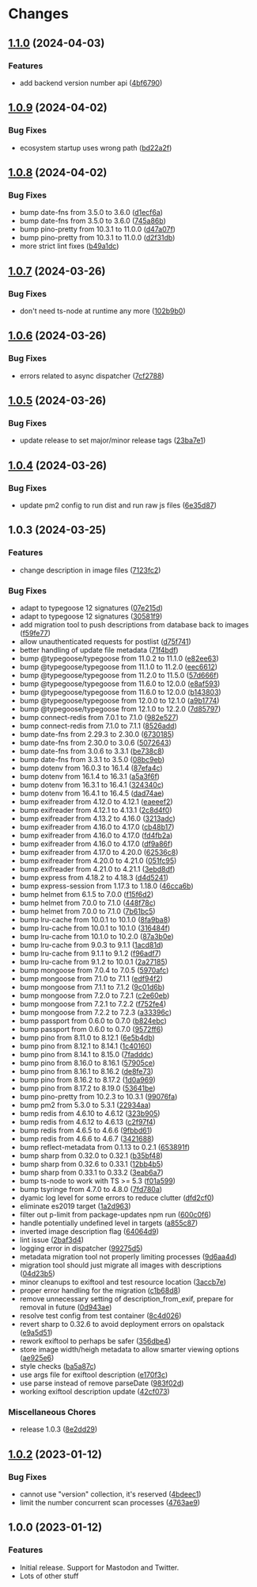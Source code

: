 # Changes

## [1.1.0](https://github.com/madisonbikes/cyclistsofmsn-backend/compare/cyclistsofmsn-backend-v1.0.9...cyclistsofmsn-backend-v1.1.0) (2024-04-03)


### Features

* add backend version number api ([4bf6790](https://github.com/madisonbikes/cyclistsofmsn-backend/commit/4bf67908f591f18d5c9b3d663bbfb8146dfebefb))

## [1.0.9](https://github.com/madisonbikes/cyclistsofmsn-backend/compare/cyclistsofmsn-backend-v1.0.8...cyclistsofmsn-backend-v1.0.9) (2024-04-02)


### Bug Fixes

* ecosystem startup uses wrong path ([bd22a2f](https://github.com/madisonbikes/cyclistsofmsn-backend/commit/bd22a2fa0af7a1957d0e97ae7b00437c5db7e020))

## [1.0.8](https://github.com/madisonbikes/cyclistsofmsn-backend/compare/cyclistsofmsn-backend-v1.0.7...cyclistsofmsn-backend-v1.0.8) (2024-04-02)


### Bug Fixes

* bump date-fns from 3.5.0 to 3.6.0 ([d1ecf6a](https://github.com/madisonbikes/cyclistsofmsn-backend/commit/d1ecf6ac187c38ecd8f028d11b566350309a09a5))
* bump date-fns from 3.5.0 to 3.6.0 ([745a86b](https://github.com/madisonbikes/cyclistsofmsn-backend/commit/745a86b099a64bef325688d76b6ab43fcaff932d))
* bump pino-pretty from 10.3.1 to 11.0.0 ([d47a07f](https://github.com/madisonbikes/cyclistsofmsn-backend/commit/d47a07fb9550d3bed367898d967a9926a6f2cfd2))
* bump pino-pretty from 10.3.1 to 11.0.0 ([d2f31db](https://github.com/madisonbikes/cyclistsofmsn-backend/commit/d2f31db4896d90c9ce98ab15005a34b5307d8211))
* more strict lint fixes ([b49a1dc](https://github.com/madisonbikes/cyclistsofmsn-backend/commit/b49a1dc8eaac53f610bd32f33f32f9d9a502646c))

## [1.0.7](https://github.com/madisonbikes/cyclistsofmsn-backend/compare/cyclistsofmsn-backend-v1.0.6...cyclistsofmsn-backend-v1.0.7) (2024-03-26)


### Bug Fixes

* don't need ts-node at runtime any more ([102b9b0](https://github.com/madisonbikes/cyclistsofmsn-backend/commit/102b9b04bb51aab3ec17d807a2596f48220666d8))

## [1.0.6](https://github.com/madisonbikes/cyclistsofmsn-backend/compare/cyclistsofmsn-backend-v1.0.5...cyclistsofmsn-backend-v1.0.6) (2024-03-26)


### Bug Fixes

* errors related to async dispatcher ([7cf2788](https://github.com/madisonbikes/cyclistsofmsn-backend/commit/7cf27885c4cf01fcb0ef34df3838b0f972576577))

## [1.0.5](https://github.com/madisonbikes/cyclistsofmsn-backend/compare/cyclistsofmsn-backend-v1.0.4...cyclistsofmsn-backend-v1.0.5) (2024-03-26)


### Bug Fixes

* update release to set major/minor release tags ([23ba7e1](https://github.com/madisonbikes/cyclistsofmsn-backend/commit/23ba7e1bcf7dfba84a57b58a7f40c1087d73fda5))

## [1.0.4](https://github.com/madisonbikes/cyclistsofmsn-backend/compare/cyclistsofmsn-backend-v1.0.3...cyclistsofmsn-backend-v1.0.4) (2024-03-26)


### Bug Fixes

* update pm2 config to run dist and run raw js files ([6e35d87](https://github.com/madisonbikes/cyclistsofmsn-backend/commit/6e35d8715a0f115076e77f1f22485ca1126ec1b8))

## 1.0.3 (2024-03-25)


### Features

* change description in image files ([7123fc2](https://github.com/madisonbikes/cyclistsofmsn-backend/commit/7123fc249a4df498554d63f8ea1f6ab57b077068))


### Bug Fixes

* adapt to typegoose 12 signatures ([07e215d](https://github.com/madisonbikes/cyclistsofmsn-backend/commit/07e215df87e16aa1f20eea42473e75e97a1fbcce))
* adapt to typegoose 12 signatures ([30581f9](https://github.com/madisonbikes/cyclistsofmsn-backend/commit/30581f9c304239800addc2e006ccf1bcc4edd865))
* add migration tool to push descriptions from database back to images ([f59fe77](https://github.com/madisonbikes/cyclistsofmsn-backend/commit/f59fe779df7c73a494e561e42baf4ef8a703fe74))
* allow unauthenticated requests for postlist ([d75f741](https://github.com/madisonbikes/cyclistsofmsn-backend/commit/d75f74148bd7bb56ae1ad9a62c3226e41aa7768a))
* better handling of update file metadata ([71f4bdf](https://github.com/madisonbikes/cyclistsofmsn-backend/commit/71f4bdf6c8105f4a466990acc6c38b00f7c88194))
* bump @typegoose/typegoose from 11.0.2 to 11.1.0 ([e82ee63](https://github.com/madisonbikes/cyclistsofmsn-backend/commit/e82ee63b5d4605e1f848b01c1dd84ce53c9aa835))
* bump @typegoose/typegoose from 11.1.0 to 11.2.0 ([eec6612](https://github.com/madisonbikes/cyclistsofmsn-backend/commit/eec6612743cd0d3e729d454478ad8849e588da39))
* bump @typegoose/typegoose from 11.2.0 to 11.5.0 ([57d666f](https://github.com/madisonbikes/cyclistsofmsn-backend/commit/57d666f2478982518149557bea1a960e0883f078))
* bump @typegoose/typegoose from 11.6.0 to 12.0.0 ([e8af593](https://github.com/madisonbikes/cyclistsofmsn-backend/commit/e8af593e7b7417dae0ea20751b92a2975f85e6da))
* bump @typegoose/typegoose from 11.6.0 to 12.0.0 ([b143803](https://github.com/madisonbikes/cyclistsofmsn-backend/commit/b14380314ecdf18f5c9a7342b4c7720600c75e29))
* bump @typegoose/typegoose from 12.0.0 to 12.1.0 ([a9b1774](https://github.com/madisonbikes/cyclistsofmsn-backend/commit/a9b177418e65437e521d5065068f6de077d0187b))
* bump @typegoose/typegoose from 12.1.0 to 12.2.0 ([7d85797](https://github.com/madisonbikes/cyclistsofmsn-backend/commit/7d8579744c254172b8cefe0458e0e054b4d85598))
* bump connect-redis from 7.0.1 to 7.1.0 ([982e527](https://github.com/madisonbikes/cyclistsofmsn-backend/commit/982e5276e9eaa41d19897c36091763431e2d342b))
* bump connect-redis from 7.1.0 to 7.1.1 ([8526add](https://github.com/madisonbikes/cyclistsofmsn-backend/commit/8526add43926e57b7099c3258dfc52d74561df76))
* bump date-fns from 2.29.3 to 2.30.0 ([6730185](https://github.com/madisonbikes/cyclistsofmsn-backend/commit/6730185baad5d0b2f3ae5003ec1f55865fe524ec))
* bump date-fns from 2.30.0 to 3.0.6 ([5072643](https://github.com/madisonbikes/cyclistsofmsn-backend/commit/507264332c1f6ea8bc824508e2cc764b27f53db9))
* bump date-fns from 3.0.6 to 3.3.1 ([be738c8](https://github.com/madisonbikes/cyclistsofmsn-backend/commit/be738c85b19e6c0a28ec3de83ee1cfde6167d1df))
* bump date-fns from 3.3.1 to 3.5.0 ([08bc9eb](https://github.com/madisonbikes/cyclistsofmsn-backend/commit/08bc9eb7ceab22cd01e5a556acf467e13918a1c9))
* bump dotenv from 16.0.3 to 16.1.4 ([87efa4c](https://github.com/madisonbikes/cyclistsofmsn-backend/commit/87efa4c02e612678c12ddf550ffa54da7e1670fd))
* bump dotenv from 16.1.4 to 16.3.1 ([a5a3f6f](https://github.com/madisonbikes/cyclistsofmsn-backend/commit/a5a3f6f1ee07c4aad890c3ced60e6b8c0051ffcb))
* bump dotenv from 16.3.1 to 16.4.1 ([324340c](https://github.com/madisonbikes/cyclistsofmsn-backend/commit/324340cd70e600209f409a764183886e2087b580))
* bump dotenv from 16.4.1 to 16.4.5 ([dad74ae](https://github.com/madisonbikes/cyclistsofmsn-backend/commit/dad74ae7c18b365c3a3701a53040f3f6f51ba3eb))
* bump exifreader from 4.12.0 to 4.12.1 ([eaeeef2](https://github.com/madisonbikes/cyclistsofmsn-backend/commit/eaeeef24e2e76e77c55195cc1b5469c44c45442e))
* bump exifreader from 4.12.1 to 4.13.1 ([2c8d4f0](https://github.com/madisonbikes/cyclistsofmsn-backend/commit/2c8d4f0882ab956b6d5d728d36ea392e824d46c2))
* bump exifreader from 4.13.2 to 4.16.0 ([3213adc](https://github.com/madisonbikes/cyclistsofmsn-backend/commit/3213adc77ce0b499562d93bb2a8bb463e6317040))
* bump exifreader from 4.16.0 to 4.17.0 ([cb48b17](https://github.com/madisonbikes/cyclistsofmsn-backend/commit/cb48b17441d49c3a1289974cd5e653217de36c5c))
* bump exifreader from 4.16.0 to 4.17.0 ([fd4fb2a](https://github.com/madisonbikes/cyclistsofmsn-backend/commit/fd4fb2a2f085f8ff0597dbb7677592a037475df8))
* bump exifreader from 4.16.0 to 4.17.0 ([df9a86f](https://github.com/madisonbikes/cyclistsofmsn-backend/commit/df9a86f8447897a1e9c0e0c5879c2e1e089aa619))
* bump exifreader from 4.17.0 to 4.20.0 ([62536c8](https://github.com/madisonbikes/cyclistsofmsn-backend/commit/62536c8e7c8a8983e22ec729deda8ad1d7ea1976))
* bump exifreader from 4.20.0 to 4.21.0 ([051fc95](https://github.com/madisonbikes/cyclistsofmsn-backend/commit/051fc95aa13843c36df09a130a0737790e431f23))
* bump exifreader from 4.21.0 to 4.21.1 ([3ebd8df](https://github.com/madisonbikes/cyclistsofmsn-backend/commit/3ebd8df35a5b6869f3fe8706a59aac036a6d37a5))
* bump express from 4.18.2 to 4.18.3 ([d4d5241](https://github.com/madisonbikes/cyclistsofmsn-backend/commit/d4d5241d59f318d891dba29ae63f4c5ade53488b))
* bump express-session from 1.17.3 to 1.18.0 ([46cca6b](https://github.com/madisonbikes/cyclistsofmsn-backend/commit/46cca6b52c54cdb34feb04bd1d905cce557f29b9))
* bump helmet from 6.1.5 to 7.0.0 ([f15f6d2](https://github.com/madisonbikes/cyclistsofmsn-backend/commit/f15f6d2dd72ed3654c762e1c0db83d5c0f603484))
* bump helmet from 7.0.0 to 7.1.0 ([448f78c](https://github.com/madisonbikes/cyclistsofmsn-backend/commit/448f78c4e8aa32f857b0e1c308020085a4ae6395))
* bump helmet from 7.0.0 to 7.1.0 ([7b61bc5](https://github.com/madisonbikes/cyclistsofmsn-backend/commit/7b61bc5a856cdcb23943f5ba68bcfb436e7b6aa7))
* bump lru-cache from 10.0.1 to 10.1.0 ([8fa9ba8](https://github.com/madisonbikes/cyclistsofmsn-backend/commit/8fa9ba87e9d15cf0d599235496d80060cd72bbc7))
* bump lru-cache from 10.0.1 to 10.1.0 ([316484f](https://github.com/madisonbikes/cyclistsofmsn-backend/commit/316484f0f42b0faadb521b06b2b28c26edcaef6e))
* bump lru-cache from 10.1.0 to 10.2.0 ([87a3b0e](https://github.com/madisonbikes/cyclistsofmsn-backend/commit/87a3b0ef3a3a2307650c80729c2cf71042e4e1ad))
* bump lru-cache from 9.0.3 to 9.1.1 ([1acd81d](https://github.com/madisonbikes/cyclistsofmsn-backend/commit/1acd81d71a34d2fa78791bf34053c90fe2211c83))
* bump lru-cache from 9.1.1 to 9.1.2 ([f96adf7](https://github.com/madisonbikes/cyclistsofmsn-backend/commit/f96adf70a5261cc89a6ecdfebae0e92498d8166a))
* bump lru-cache from 9.1.2 to 10.0.1 ([2a27185](https://github.com/madisonbikes/cyclistsofmsn-backend/commit/2a27185c762853f606d3f31bf19127fe471597a7))
* bump mongoose from 7.0.4 to 7.0.5 ([5970afc](https://github.com/madisonbikes/cyclistsofmsn-backend/commit/5970afcfca9fc77cd6a56b87737805923a80b26e))
* bump mongoose from 7.1.0 to 7.1.1 ([edf94f2](https://github.com/madisonbikes/cyclistsofmsn-backend/commit/edf94f2f440cce222a093fba913ff9c44ec5c630))
* bump mongoose from 7.1.1 to 7.1.2 ([9c01d6b](https://github.com/madisonbikes/cyclistsofmsn-backend/commit/9c01d6b6d5787786b30c9ef84018955ff260a82d))
* bump mongoose from 7.2.0 to 7.2.1 ([c2e60eb](https://github.com/madisonbikes/cyclistsofmsn-backend/commit/c2e60eb2169aae10a883f4928bf40ef691f8063c))
* bump mongoose from 7.2.1 to 7.2.2 ([f752fe4](https://github.com/madisonbikes/cyclistsofmsn-backend/commit/f752fe4634ae4f0754b0a51729f6d3ea6f4f94b6))
* bump mongoose from 7.2.2 to 7.2.3 ([a33396c](https://github.com/madisonbikes/cyclistsofmsn-backend/commit/a33396c37d6eb6c06ac422371baa9895563a4ba1))
* bump passport from 0.6.0 to 0.7.0 ([b824ebc](https://github.com/madisonbikes/cyclistsofmsn-backend/commit/b824ebcef011f7871b34015a8e07e7365c46add8))
* bump passport from 0.6.0 to 0.7.0 ([9572ff6](https://github.com/madisonbikes/cyclistsofmsn-backend/commit/9572ff64255447d347822d7341a0a08a29845883))
* bump pino from 8.11.0 to 8.12.1 ([6e5b4db](https://github.com/madisonbikes/cyclistsofmsn-backend/commit/6e5b4dbfbfee35fd79f1b8575783321df13a7a82))
* bump pino from 8.12.1 to 8.14.1 ([1c40160](https://github.com/madisonbikes/cyclistsofmsn-backend/commit/1c40160098371e2ecc2ce4e935987711194ef75d))
* bump pino from 8.14.1 to 8.15.0 ([7fadddc](https://github.com/madisonbikes/cyclistsofmsn-backend/commit/7fadddceb4f2a00816a393f839794f9057a0c035))
* bump pino from 8.16.0 to 8.16.1 ([57905ce](https://github.com/madisonbikes/cyclistsofmsn-backend/commit/57905ce4fd63727be80f198d53ef80108115d237))
* bump pino from 8.16.1 to 8.16.2 ([de8fe73](https://github.com/madisonbikes/cyclistsofmsn-backend/commit/de8fe73740e0ad1a2e9db83562cf77289bee7f47))
* bump pino from 8.16.2 to 8.17.2 ([1d0a969](https://github.com/madisonbikes/cyclistsofmsn-backend/commit/1d0a96965ec75359a2ac0fa7a484e501140506fe))
* bump pino from 8.17.2 to 8.19.0 ([53641be](https://github.com/madisonbikes/cyclistsofmsn-backend/commit/53641be5e61e655adb40b81e301301de0f42eac8))
* bump pino-pretty from 10.2.3 to 10.3.1 ([99076fa](https://github.com/madisonbikes/cyclistsofmsn-backend/commit/99076fa61af4239e308cd5b401d99323efa67523))
* bump pm2 from 5.3.0 to 5.3.1 ([22934aa](https://github.com/madisonbikes/cyclistsofmsn-backend/commit/22934aae0e116ca2a4a953a2b9c0c23b09565c08))
* bump redis from 4.6.10 to 4.6.12 ([323b905](https://github.com/madisonbikes/cyclistsofmsn-backend/commit/323b905dc4c06d587f73c1ed557470f0c79ae1d1))
* bump redis from 4.6.12 to 4.6.13 ([c2f97f4](https://github.com/madisonbikes/cyclistsofmsn-backend/commit/c2f97f4b9f902df9786714ea61b41f226df77c52))
* bump redis from 4.6.5 to 4.6.6 ([9fbbd61](https://github.com/madisonbikes/cyclistsofmsn-backend/commit/9fbbd6103d938b0d232dbd53544fd320d842de5d))
* bump redis from 4.6.6 to 4.6.7 ([3421688](https://github.com/madisonbikes/cyclistsofmsn-backend/commit/342168899971b2020a59459e6f405c7aaf47f282))
* bump reflect-metadata from 0.1.13 to 0.2.1 ([653891f](https://github.com/madisonbikes/cyclistsofmsn-backend/commit/653891fc728d7c80641f8b55f4f5ffb882c593fc))
* bump sharp from 0.32.0 to 0.32.1 ([b35bf48](https://github.com/madisonbikes/cyclistsofmsn-backend/commit/b35bf48fe5707b1441028fb2957939d5717cfe03))
* bump sharp from 0.32.6 to 0.33.1 ([12bb4b5](https://github.com/madisonbikes/cyclistsofmsn-backend/commit/12bb4b5814847519f572199c9cbf226d801e441a))
* bump sharp from 0.33.1 to 0.33.2 ([3eab6a7](https://github.com/madisonbikes/cyclistsofmsn-backend/commit/3eab6a788e43e3ff1f61e2f40bc8eb74f9ca219f))
* bump ts-node to work with TS &gt;= 5.3 ([f01a599](https://github.com/madisonbikes/cyclistsofmsn-backend/commit/f01a5992733a5cdbbb1fe00ef189760aaa3e4a8b))
* bump tsyringe from 4.7.0 to 4.8.0 ([7fd780a](https://github.com/madisonbikes/cyclistsofmsn-backend/commit/7fd780a798eac23b9998992d7d0acdb9a172b206))
* dyamic log level for some errors to reduce clutter ([dfd2cf0](https://github.com/madisonbikes/cyclistsofmsn-backend/commit/dfd2cf0123d20ce3debb2f4876c98030b9f92cb0))
* eliminate es2019 target ([1a2d963](https://github.com/madisonbikes/cyclistsofmsn-backend/commit/1a2d9638baf28a4c8bc5c36d534dc0bc2e5550af))
* filter out p-limit from package-updates npm run ([600c0f6](https://github.com/madisonbikes/cyclistsofmsn-backend/commit/600c0f6db37ecb221b6d2ea4cebea4aa1010e371))
* handle potentially undefined level in targets ([a855c87](https://github.com/madisonbikes/cyclistsofmsn-backend/commit/a855c8741335061dfbddcf34fda4812bd19e1c9d))
* inverted image description flag ([64064d9](https://github.com/madisonbikes/cyclistsofmsn-backend/commit/64064d9439246fb77ee5e33946bf0fc32b27bffc))
* lint issue ([2baf3d4](https://github.com/madisonbikes/cyclistsofmsn-backend/commit/2baf3d443fc21c67271e5857f56346d48a01e0a5))
* logging error in dispatcher ([99275d5](https://github.com/madisonbikes/cyclistsofmsn-backend/commit/99275d557767cd4edb76028bc3f735d9f339b29b))
* metadata migration tool not properly limiting processes ([9d6aa4d](https://github.com/madisonbikes/cyclistsofmsn-backend/commit/9d6aa4dd92aa08c76bf24297b86615d8d7e9060f))
* migration tool should just migrate all images with descriptions ([04d23b5](https://github.com/madisonbikes/cyclistsofmsn-backend/commit/04d23b580749be245d8afd1198e4b37545c98a8d))
* minor cleanups to exiftool and test resource location ([3accb7e](https://github.com/madisonbikes/cyclistsofmsn-backend/commit/3accb7ea3f770862185ccdaeac01b2cba3d18274))
* proper error handling for the migration ([c1b68d8](https://github.com/madisonbikes/cyclistsofmsn-backend/commit/c1b68d8d8286285ace2882ca7b59a63689850f5f))
* remove unnecessary setting of description_from_exif, prepare for removal in future ([0d943ae](https://github.com/madisonbikes/cyclistsofmsn-backend/commit/0d943ae357c2d08f4ffd79c9de74b7f9463164b4))
* resolve test config from test container ([8c4d026](https://github.com/madisonbikes/cyclistsofmsn-backend/commit/8c4d02605002fab4ba92904040d056339a518740))
* revert sharp to 0.32.6 to avoid deployment errors on opalstack ([e9a5d51](https://github.com/madisonbikes/cyclistsofmsn-backend/commit/e9a5d51645bcda8d138b5754085e6e81f3fb3051))
* rework exiftool to perhaps be safer ([356dbe4](https://github.com/madisonbikes/cyclistsofmsn-backend/commit/356dbe4345b63fd8e340b696b5726ec09c25fa92))
* store image width/heigh metadata to allow smarter viewing options ([ae925e6](https://github.com/madisonbikes/cyclistsofmsn-backend/commit/ae925e6401c1bcb29df46c8c59c85f265a9f2475))
* style checks ([ba5a87c](https://github.com/madisonbikes/cyclistsofmsn-backend/commit/ba5a87c87c79e36b984277429889ed2eee29f65c))
* use args file for exiftool description ([e170f3c](https://github.com/madisonbikes/cyclistsofmsn-backend/commit/e170f3c424e3ad5367d3405fb6e3141c36cc3d08))
* use parse instead of remove parseDate ([983f02d](https://github.com/madisonbikes/cyclistsofmsn-backend/commit/983f02d22523ed595c8edc7d42877a3ab113845a))
* working exiftool description update ([42cf073](https://github.com/madisonbikes/cyclistsofmsn-backend/commit/42cf073cd081e182326955559db44e6481cbd36c))


### Miscellaneous Chores

* release 1.0.3 ([8e2dd29](https://github.com/madisonbikes/cyclistsofmsn-backend/commit/8e2dd292846581b70f984108558e596ac69e6981))

## [1.0.2](https://github.com/madisonbikes/cyclistsofmsn-backend/compare/v1.0.1...v1.0.2) (2023-01-12)

### Bug Fixes

- cannot use "version" collection, it's reserved ([4bdeec1](https://github.com/madisonbikes/cyclistsofmsn-backend/commit/4bdeec1ee497ffccf824181ef680e7bf72c9efe2))
- limit the number concurrent scan processes ([4763ae9](https://github.com/madisonbikes/cyclistsofmsn-backend/commit/4763ae9aff579c4aeee532f7c9e7ea116648db59))

## 1.0.0 (2023-01-12)

### Features

- Initial release. Support for Mastodon and Twitter.
- Lots of other stuff
